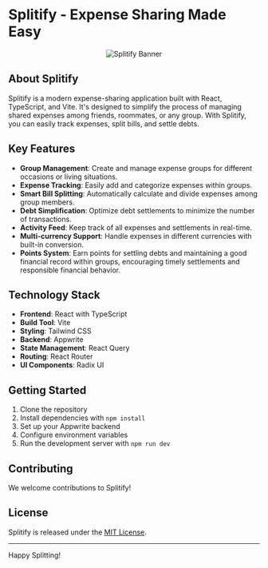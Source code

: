 # Splitify - Expense Sharing Made Easy

<p align="center">
  <img src="https://github.com/user-attachments/assets/b44a514e-0a41-4f09-8786-fc529ed51cf9" alt="Splitify Banner"/>
</p>

## About Splitify

Splitify is a modern expense-sharing application built with React, TypeScript, and Vite. It's designed to simplify the process of managing shared expenses among friends, roommates, or any group. With Splitify, you can easily track expenses, split bills, and settle debts.

## Key Features

- **Group Management**: Create and manage expense groups for different occasions or living situations.
- **Expense Tracking**: Easily add and categorize expenses within groups.
- **Smart Bill Splitting**: Automatically calculate and divide expenses among group members.
- **Debt Simplification**: Optimize debt settlements to minimize the number of transactions.
- **Activity Feed**: Keep track of all expenses and settlements in real-time.
- **Multi-currency Support**: Handle expenses in different currencies with built-in conversion.
- **Points System**: Earn points for settling debts and maintaining a good financial record within groups, encouraging timely settlements and responsible financial behavior.

## Technology Stack

- **Frontend**: React with TypeScript
- **Build Tool**: Vite
- **Styling**: Tailwind CSS
- **Backend**: Appwrite
- **State Management**: React Query
- **Routing**: React Router
- **UI Components**: Radix UI

## Getting Started

1. Clone the repository
2. Install dependencies with `npm install`
3. Set up your Appwrite backend 
4. Configure environment variables
5. Run the development server with `npm run dev`

## Contributing

We welcome contributions to Splitify!

## License

Splitify is released under the [MIT License](./LICENSE.txt).


---

Happy Splitting!